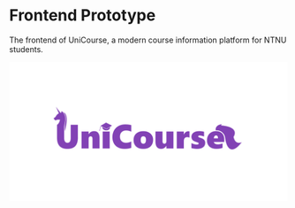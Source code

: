 # Frontend Prototype

The frontend of UniCourse, a modern course information platform for NTNU students.

![](./public/banner.svg)
